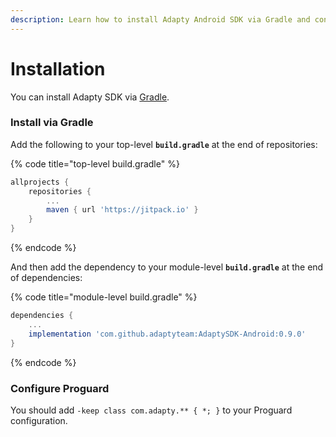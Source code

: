```yaml
---
description: Learn how to install Adapty Android SDK via Gradle and configure Proguard
---
```


# Installation

You can install Adapty SDK via [Gradle](android-sdk-installation.md#install-via-gradle).



### Install via Gradle

Add the following to your top-level **`build.gradle`** at the end of repositories:

{% code title="top-level build.gradle" %}
```groovy
allprojects {
    repositories {
        ...
        maven { url 'https://jitpack.io' }
    }
}
```
{% endcode %}

And then add the dependency to your module-level **`build.gradle`** at the end of dependencies:

{% code title="module-level build.gradle" %}
```groovy
dependencies {
    ...
    implementation 'com.github.adaptyteam:AdaptySDK-Android:0.9.0'
}
```
{% endcode %}



### Configure Proguard

You should add `-keep class com.adapty.** { *; }` to your Proguard configuration.

